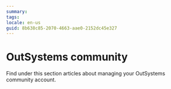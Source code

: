 ```yaml
---
summary:
tags:
locale: en-us
guid: 8b638c85-2070-4663-aae0-2152dc45e327
---
```


# OutSystems community

Find under this section articles about managing your OutSystems community account.
